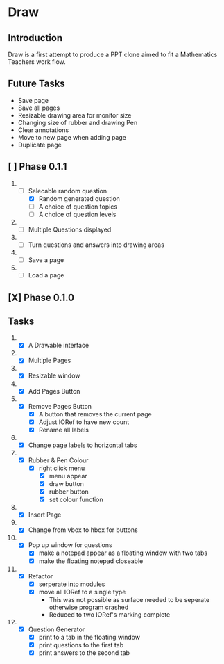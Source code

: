 # Draw
## Introduction
Draw is a first attempt to produce a PPT clone aimed to fit a Mathematics Teachers
work flow.

## Future Tasks 
- Save page 
- Save all pages
- Resizable drawing area for monitor size 
- Changing size of rubber and drawing Pen
- Clear annotations
- Move to new page when adding page
- Duplicate page

## [ ] Phase 0.1.1
1. 
    - [ ] Selecable random question
        - [x] Random generated question 
        - [ ] A choice of question topics
        - [ ] A choice of question levels

2.
    - [ ] Multiple Questions displayed

3. 
    - [ ] Turn questions and answers into drawing areas

4. 
    - [ ] Save a page 

5. 
    - [ ] Load a page

## [X] Phase 0.1.0

## Tasks
1.  
    - [x] A Drawable interface 
2.  
    - [x] Multiple Pages 
3.  
    - [x] Resizable window 
4.  
    - [x] Add Pages Button
5.  
    - [x] Remove Pages Button
        - [x] A button that removes the current page 
        - [x] Adjust IORef to have new count
        - [x] Rename all labels 
6.  
    - [x] Change page labels to horizontal tabs
7.  
    - [x] Rubber & Pen Colour
        - [x] right click menu 
            - [x] menu appear
            - [x] draw button 
            - [x] rubber button 
            - [x] set colour function
8.      
    - [x] Insert Page
9.  
    - [x] Change from vbox to hbox for buttons
10. 
    - [x] Pop up window for questions
        - [x] make a notepad appear as a floating window with two tabs
        - [x] make the floating notepad closeable
11. 
    - [x] Refactor
        - [x] serperate into modules
        - [x] move all IORef to a single type 
            - This was not possible as surface needed to be seperate otherwise program crashed
            - Reduced to two IORef's marking complete
12. 
    - [x] Question Generator
        - [x] print to a tab in the floating window
        - [x] print questions to the first tab 
        - [x] print answers to the second tab
